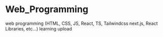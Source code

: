 # Web_Programming
web programming (HTML, CSS, JS, React, TS, Tailwindcss next.js, React Libraries, etc...) learning upload 


